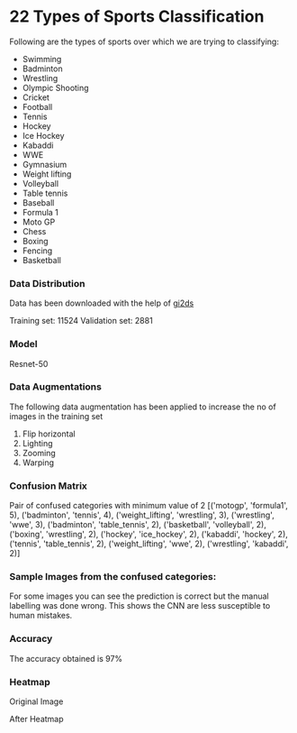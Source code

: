 # 22 Types of Sports Classification

Following are the types of sports over which we are trying to classifying:
-   Swimming 
-   Badminton     
-   Wrestling 
-   Olympic Shooting 
-   Cricket 
-   Football 
-   Tennis 
-   Hockey 
-   Ice Hockey
-   Kabaddi 
-   WWE 
-   Gymnasium 
-   Weight lifting 
-   Volleyball 
-   Table tennis 
-   Baseball     
-   Formula 1 
-   Moto GP 
-   Chess 
-   Boxing 
-   Fencing 
-   Basketball

### Data Distribution
Data has been downloaded with the help of [gi2ds](https://github.com/toffebjorkskog/ml-tools/blob/master/gi2ds.md)

Training set: 11524
Validation set: 2881

### Model
Resnet-50

### Data Augmentations
The following data augmentation has been applied to increase the no of images in the training set

1.  Flip horizontal
2.  Lighting
3.  Zooming
4.  Warping

### Confusion Matrix

Pair of confused categories with minimum value of 2
[('motogp', 'formula1', 5),
('badminton', 'tennis', 4),
('weight_lifting', 'wrestling', 3),
('wrestling', 'wwe', 3),
('badminton', 'table_tennis', 2),
('basketball', 'volleyball', 2),
('boxing', 'wrestling', 2),
('hockey', 'ice_hockey', 2),
('kabaddi', 'hockey', 2),
('tennis', 'table_tennis', 2),
('weight_lifting', 'wwe', 2),
 ('wrestling', 'kabaddi', 2)]
 
### Sample Images from the confused categories:

For some images you can see the prediction is correct but the manual labelling was done wrong. This shows the CNN are less susceptible to human mistakes.

### Accuracy
The accuracy obtained is 97%

### Heatmap

Original Image

After Heatmap


